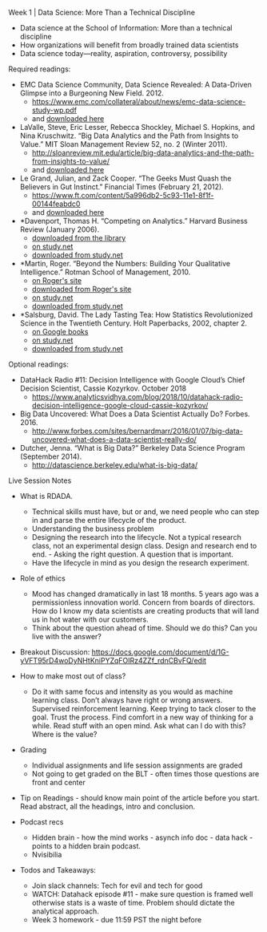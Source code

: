 Week 1 | Data Science: More Than a Technical Discipline
  * Data science at the School of Information: More than a technical discipline
  * How organizations will benefit from broadly trained data scientists
  * Data science today—reality, aspiration, controversy, possibility

Required readings:
* EMC Data Science Community, Data Science Revealed: A Data-Driven Glimpse into a Burgeoning New Field. 2012.
  * https://www.emc.com/collateral/about/news/emc-data-science-study-wp.pdf
  * and [downloaded here](./emc-data-science-study-wp.pdf)
* LaValle, Steve, Eric Lesser, Rebecca Shockley, Michael S. Hopkins, and Nina Kruschwitz. “Big Data Analytics and the Path from Insights to Value.” MIT Sloan Management Review 52, no. 2 (Winter 2011).
  * http://sloanreview.mit.edu/article/big-data-analytics-and-the-path-from-insights-to-value/
  * and [downloaded here](./Big%20Data%2C%20Analytics%20and%20the%20Path%20From%20Insights%20to%20Value.pdf)
* Le Grand, Julian, and Zack Cooper. “The Geeks Must Quash the Believers in Gut Instinct.” Financial Times (February 21, 2012).
  * https://www.ft.com/content/5a996db2-5c93-11e1-8f1f-00144feabdc0
  * and [downloaded here](./The%20geeks%20must%20quash%20the%20believers%20in%20gut%20instinct%20%7C%20Financial%20Times.pdf)
* *Davenport, Thomas H. “Competing on Analytics.” Harvard Business Review (January 2006).
  * [downloaded from the library](./COMPETING%20ON%20ANALYTICS.pdf)
  * [on study.net](https://www.study.net/materials/view_mat_2.asp?mat_id=50043065&crs_id=30140272&acs_id=38550493&matOrd=6)
  * [downloaded from study.net](./../Study.net/Competing_on_Analytics.pdf)
* *Martin, Roger. “Beyond the Numbers: Building Your Qualitative Intelligence.” Rotman School of Management, 2010.
  * [on Roger's site](https://rogerlmartin.com/docs/default-source/Articles/business-design/rotman_spring_10_beyond_the_numbers)
  * [downloaded from Roger's site](./rotman_spring_10_beyond_the_numbers.pdf)
  * [on study.net](https://www.study.net/materials/view_mat_2.asp?mat_id=50157727&crs_id=30140272&acs_id=38550494&matOrd=9)
  * [downloaded from study.net](./../Study.net/Beyond_the_Numbers__Building_Your_Qualitative_Intelligence.pdf)
* *Salsburg, David. The Lady Tasting Tea: How Statistics Revolutionized Science in the Twentieth Century. Holt Paperbacks, 2002, chapter 2.
  * [on Google books](https://books.google.com/books?id=i6caLgqCyYEC&pg=PA9&dq=isbn:0716741067&source=gbs_toc_r&cad=4#v=onepage&q&f=false)
  * [on study.net](https://www.study.net/materials/view_mat_2.asp?mat_id=50222963&crs_id=30140272&acs_id=38550495&matOrd=10)
  * [downloaded from study.net](./../Study.net/Salsburg__D__2002__The_Lady_Tasting_Tea__How_Statistics_Revolutionized_Science_in_the_Twen___.pdf)

Optional readings:
* DataHack Radio #11: Decision Intelligence with Google Cloud’s Chief Decision Scientist, Cassie Kozyrkov. October 2018
  * https://www.analyticsvidhya.com/blog/2018/10/datahack-radio-decision-intelligence-google-cloud-cassie-kozyrkov/
* Big Data Uncovered: What Does a Data Scientist Actually Do? Forbes. 2016.
  * http://www.forbes.com/sites/bernardmarr/2016/01/07/big-data-uncovered-what-does-a-data-scientist-really-do/
* Dutcher, Jenna. “What is Big Data?” Berkeley Data Science Program (September 2014).
  * http://datascience.berkeley.edu/what-is-big-data/

Live Session Notes
* What is RDADA.
   * Technical skills must have, but or and, we need people who can step in and parse the entire lifecycle of the product.
   * Understanding the business problem
   * Designing the research into the lifecycle. Not a typical research class, not an experimental design class. Design and research end to end. - Asking the right question. A question that is important.
   * Have the lifecycle in mind as you design the research experiment. 

* Role of ethics
  * Mood has changed dramatically in last 18 months. 5 years ago was a permissionless innovation world. Concern from boards of directors. How do I know my data scientists are creating products that will land us in hot water with our customers.
  * Think about the question ahead of time. Should we do this? Can you live with the answer?

* Breakout Discussion: https://docs.google.com/document/d/1G-yVFT95rD4woDyNHtKniPYZqFOIRz4ZZf_rdnCBvFQ/edit 

* How to make most out of class?
  * Do it with same focus and intensity as you would as machine learning class. Don’t always have right or wrong answers. Supervised reinforcement learning. Keep trying to tack closer to the goal. Trust the process. Find comfort in a new way of thinking for a while. Read stuff with an open mind. Ask what can I do with this? Where is the value?

* Grading
  * Individual assignments and life session assignments are graded
  * Not going to get graded on the BLT - often times those questions are front and center

* Tip on Readings - should know main point of the article before you start. Read abstract, all the headings, intro and conclusion.

* Podcast recs
  * Hidden brain - how the mind works - asynch info doc - data hack - points to a hidden brain podcast.
  * Nvisibilia 

* Todos and Takeaways:
  * Join slack channels: Tech for evil and tech for good
  * WATCH: Datahack episode #11 - make sure question is framed well otherwise stats is a waste of time. Problem should dictate the analytical approach.
  * Week 3 homework - due 11:59 PST the night before
